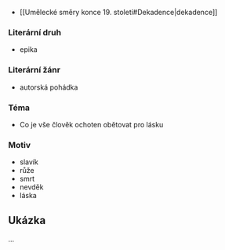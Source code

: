 - [[Umělecké směry konce 19. století#Dekadence|dekadence]]
### Literární druh
- epika
### Literární žánr
- autorská pohádka
### Téma
- Co je vše člověk ochoten obětovat pro lásku
### Motiv
- slavík
- růže
- smrt
- nevděk
- láska
## Ukázka
...